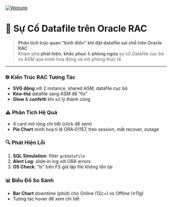 [![Website](https://img.shields.io/badge/Live_Demo-Click_Here-blue?style=for-the-badge&logo=google-chrome)](https://ngockhanhvd2812.github.io/dba_interview/)

# 🚀 Sự Cố Datafile trên Oracle RAC

> **Phân tích trực quan “kinh điển” khi đặt datafile sai chỗ trên Oracle RAC**  
> Khám phá **phát hiện**, **khắc phục** & **phòng ngừa** sự cố Datafile cục bộ vs ASM qua minh hoạ động và mô phỏng thực tế.

---

### 🌐 Kiến Trúc RAC Tương Tác
- **SVG động** với 2 instance, shared ASM, datafile cục bộ  
- **Kéo–thả** datafile sang ASM để “fix”  
- **Glow** & **confetti** khi xử lý thành công  

### ⚠️ Phân Tích Hệ Quả
- 4 card mở rộng chi tiết (click để xem)  
- **Pie Chart** minh hoạ tỉ lệ ORA‑01157, treo session, mất recover, outage  

### 🔍 Phát Hiện Lỗi
1. **SQL Simulation**: filter `gv$datafile`  
2. **Alert Log**: slide‑in log với ORA errors  
3. **OS Check**: “ls” trên FS giả lập file không tồn tại  

### 📊 Biểu Đồ So Sánh
- **Bar Chart** downtime (phút) cho Online (12c+) vs Offline (≤11g)  
- Tương tác hover để xem chi tiết  

